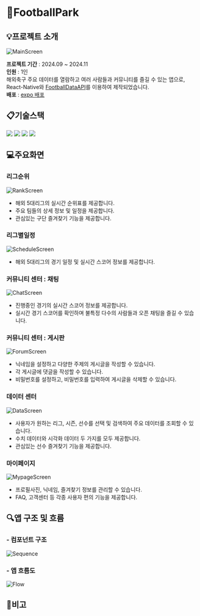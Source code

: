 # :deciduous_tree:FootballPark

## :bulb:프로젝트 소개
![MainScreen](./mdImages/0Main.png)

**프로젝트 기간** : 2024.09 ~ 2024.11<br>
**인원** : 1인 <br>
해외축구 주요 데이터를 열람하고 여러 사람들과 커뮤니티를 즐길 수 있는 앱으로,
React-Native와 [FootballDataAPI](https://www.football-data.org/)를 이용하여 제작되었습니다. <br>
**배포** : [expo 배포](https://expo.dev/accounts/constalos/projects/FootballPark/builds/164f8dcb-2756-4cc3-8e3c-61c0282b2b76)

## :clipboard:기술스택
<img src="https://img.shields.io/badge/javascript-F7DF1E?style=for-the-badge&logo=javascript&logoColor=black">
<img src="https://img.shields.io/badge/reactnative-61DAFB?style=for-the-badge&logo=react&logoColor=black">
<img src="https://img.shields.io/badge/expo-000020?style=for-the-badge&logo=expo&logoColor=white">
<img src="https://img.shields.io/badge/firebase-FFCA28?style=for-the-badge&logo=firebase&logoColor=white">

## :computer:주요화면
### 리그순위
![RankScreen](./mdImages/1Rank.gif)
- 해외 5대리그의 실시간 순위표를 제공합니다.
- 주요 팀들의 상세 정보 및 일정을 제공합니다.
- 관심있는 구단 즐겨찾기 기능을 제공합니다.

### 리그별일정
![ScheduleScreen](./mdImages/2Schedule.gif)
- 해외 5대리그의 경기 일정 및 실시간 스코어 정보를 제공합니다.

### 커뮤니티 센터 : 채팅
![ChatScreen](./mdImages/3Chat.gif)
- 진행중인 경기의 실시간 스코어 정보를 제공합니다.
- 실시간 경기 스코어를 확인하며 불특정 다수의 사람들과 오픈 채팅을 즐길 수 있습니다.

### 커뮤니티 센터 : 게시판
![ForumScreen](./mdImages/4Forum.gif)
- 닉네임을 설정하고 다양한 주제의 게시글을 작성할 수 있습니다.
- 각 게시글에 댓글을 작성할 수 있습니다.
- 비밀번호를 설정하고, 비밀번호를 입력하여 게시글을 삭제할 수 있습니다.

### 데이터 센터
![DataScreen](./mdImages/5Data.gif)
- 사용자가 원하는 리그, 시즌, 선수를 선택 및 검색하여 주요 데이터를 조회할 수 있습니다.
- 수치 데이터와 시각화 데이터 두 가지를 모두 제공합니다.
- 관심있는 선수 즐겨찾기 기능을 제공합니다.

### 마이페이지
![MypageScreen](./mdImages/6Mypage.gif)
- 프로필사진, 닉네임, 즐겨찾기 정보를 관리할 수 있습니다.
- FAQ, 고객센터 등 각종 사용자 편의 기능을 제공합니다.

## :mag:앱 구조 및 흐름
### - 컴포넌트 구조
![Sequence](./mdImages/Sequence.png)

### - 앱 흐름도
![Flow](./mdImages/Flow.png)

## :notebook:비고
